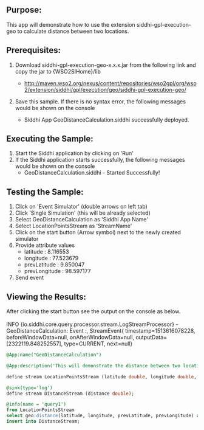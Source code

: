 
## Purpose:
This app will demonstrate how to use the extension siddhi-gpl-execution-geo to calculate distance between two locations.

## Prerequisites:
1. Download siddhi-gpl-execution-geo-x.x.x.jar from the following link and copy the jar to  {WSO2SIHome}/lib
    - http://maven.wso2.org/nexus/content/repositories/wso2gpl/org/wso2/extension/siddhi/gpl/execution/geo/siddhi-gpl-execution-geo/

2. Save this sample. If there is no syntax error, the following messages would be shown on the console
    - Siddhi App GeoDistanceCalculation.siddhi successfully deployed.

## Executing the Sample:
1) Start the Siddhi application by clicking on 'Run'
2) If the Siddhi application starts successfully, the following messages would be shown on the console
    * GeoDistanceCalculation.siddhi - Started Successfully!

## Testing the Sample:
1) Click on 'Event Simulator' (double arrows on left tab)
2) Click 'Single Simulation' (this will be already selected)
3) Select GeoDistanceCalculation as 'Siddhi App Name'
4) Select LocationPointsStream as 'StreamName'
5) Click on the start button (Arrow symbol) next to the newly created simulator
6) Provide attribute values
    - latitude : 8.116553
    - longitude : 77.523679
    - prevLatitude : 9.850047
    - prevLongitude : 98.597177
7) Send event

## Viewing the Results:
After clicking the start button see the output on the console as below.<br/><br/>
INFO {io.siddhi.core.query.processor.stream.LogStreamProcessor} - GeoDistanceCalculation: Event :, StreamEvent{ timestamp=1513616078228, beforeWindowData=null, onAfterWindowData=null, outputData=[2322119.848252557], type=CURRENT, next=null}


```sql
@App:name("GeoDistanceCalculation")

@App:description('This will demonstrate the distance between two locations')

define stream LocationPointsStream (latitude double, longitude double, prevLatitude double, prevLongitude double);

@sink(type='log')
define stream DistanceStream (distance double);

@info(name = 'query1')
from LocationPointsStream
select geo:distance(latitude, longitude, prevLatitude, prevLongitude) as distance
insert into DistanceStream;
```